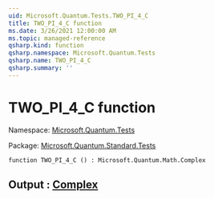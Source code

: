 ```yaml
---
uid: Microsoft.Quantum.Tests.TWO_PI_4_C
title: TWO_PI_4_C function
ms.date: 3/26/2021 12:00:00 AM
ms.topic: managed-reference
qsharp.kind: function
qsharp.namespace: Microsoft.Quantum.Tests
qsharp.name: TWO_PI_4_C
qsharp.summary: ''
---
```


# TWO_PI_4_C function

Namespace: [Microsoft.Quantum.Tests](xref:Microsoft.Quantum.Tests)

Package: [Microsoft.Quantum.Standard.Tests](https://nuget.org/packages/Microsoft.Quantum.Standard.Tests)




```qsharp
function TWO_PI_4_C () : Microsoft.Quantum.Math.Complex
```


## Output : [Complex](xref:Microsoft.Quantum.Math.Complex)

